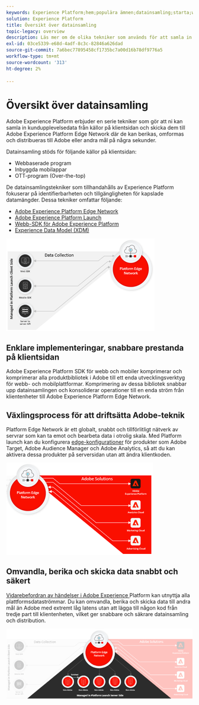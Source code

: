 ```yaml
---
keywords: Experience Platform;hem;populära ämnen;datainsamling;starta;web sdk
solution: Experience Platform
title: Översikt över datainsamling
topic-legacy: overview
description: Läs mer om de olika tekniker som används för att samla in data om kundupplevelser i Adobe Experience Platform.
exl-id: 03ce5339-e68d-4adf-8c3c-82846a626dad
source-git-commit: 7a6bec77895458cf1735bc7a00d16b78df9776a5
workflow-type: tm+mt
source-wordcount: '313'
ht-degree: 2%

---
```


# Översikt över datainsamling

Adobe Experience Platform erbjuder en serie tekniker som gör att ni kan samla in kundupplevelsedata från källor på klientsidan och skicka dem till Adobe Experience Platform Edge Network där de kan berikas, omformas och distribueras till Adobe eller andra mål på några sekunder.

Datainsamling stöds för följande källor på klientsidan:

* Webbaserade program
* Inbyggda mobilappar
* OTT-program (Over-the-top)

De datainsamlingstekniker som tillhandahålls av Experience Platform fokuserar på identifierbarheten och tillgängligheten för kapslade datamängder. Dessa tekniker omfattar följande:

* [Adobe Experience Platform Edge Network](https://experienceleague.adobe.com/docs/web-sdk-learn/tutorials/introduction-to-web-sdk-and-edge-network.html)
* [Adobe Experience Platform Launch](https://adobe.com/go/launch_help_en)
* [Webb-SDK för Adobe Experience Platform](../edge/home.md)
* [Experience Data Model (XDM)](../xdm/home.md)

![](./images/Collection.png)

## Enklare implementeringar, snabbare prestanda på klientsidan

Adobe Experience Platform SDK för webb och mobiler komprimerar och komprimerar alla produktbibliotek i Adobe till ett enda utvecklingsverktyg för webb- och mobilplattformar. Komprimering av dessa bibliotek snabbar upp datainsamlingen och konsoliderar operationer till en enda ström från klientenheter till Adobe Experience Platform Edge Network.

## Växlingsprocess för att driftsätta Adobe-teknik

Platform Edge Network är ett globalt, snabbt och tillförlitligt nätverk av servrar som kan ta emot och bearbeta data i otrolig skala. Med Platform launch kan du konfigurera [edge-konfigurationer](../edge/fundamentals/datastreams.md) för produkter som Adobe Target, Adobe Audience Manager och Adobe Analytics, så att du kan aktivera dessa produkter på serversidan utan att ändra klientkoden.

![](./images/deploy.png)

## Omvandla, berika och skicka data snabbt och säkert

[Vidarebefordran av händelser i Adobe Experience ](../tags/ui/event-forwarding/overview.md) Platform kan utnyttja alla plattformsdataströmmar. Du kan omvandla, berika och skicka data till andra mål än Adobe med extremt låg latens utan att lägga till någon kod från tredje part till klientenheten, vilket ger snabbare och säkrare datainsamling och distribution.

![](./images/launch.png)
